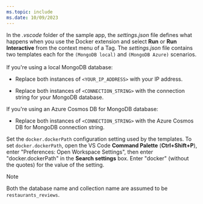 ```yaml
---
ms.topic: include
ms.date: 10/09/2023
---
```


In the *.vscode* folder of the sample app, the *settings.json* file defines what happens when you use the Docker extension and select **Run** or **Run Interactive** from the context menu of a Tag. The *settings.json* file contains two templates each for the `(MongoDB local)` and `(MongoDB Azure)` scenarios.</br></br>If you're using a local MongoDB database:

* Replace both instances of `<YOUR_IP_ADDRESS>` with your IP address.

* Replace both instances of `<CONNECTION_STRING>` with the connection string for your MongoDB database.

If you're using an Azure Cosmos DB for MongoDB database:

* Replace both instances of `<CONNECTION_STRING>` with the Azure Cosmos DB for MongoDB connection string.

Set the `docker.dockerPath` configuration setting used by the templates. To set `docker.dockerPath`, open the VS Code **Command Palette** (**Ctrl+Shift+P**), enter "Preferences: Open Workspace Settings", then enter "docker.dockerPath" in the **Search settings** box. Enter "docker" (without the quotes) for the value of the setting.

> [!NOTE]
> Both the database name and collection name are assumed to be `restaurants_reviews`.
